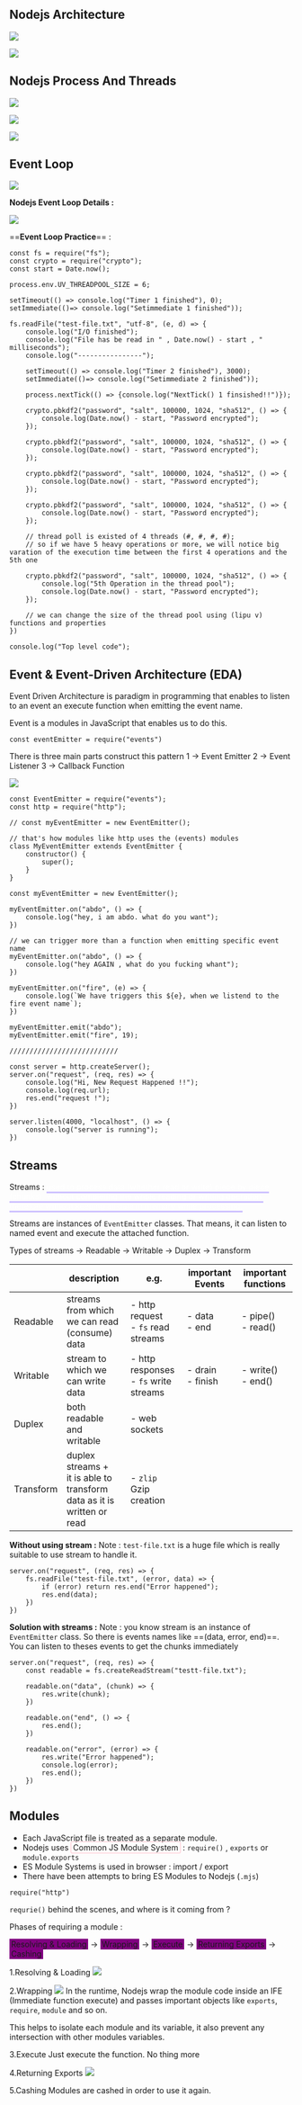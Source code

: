 ## Nodejs Architecture

![](./assets/node_arch.jpg)

![](./assets/1_nodejs_architecture.png)

## Nodejs Process And Threads

![](./assets/node_process_threads.jpg)

![](./assets/2_node_process_threads.png)

![](./assets/3_node_event_loop.png)
## Event Loop

![](./assets/event_loop.jpg)

**Nodejs Event Loop Details :** 

![](./assets/4_event_loop_details.png)

==**Event Loop Practice**== :

```JS
const fs = require("fs");
const crypto = require("crypto");
const start = Date.now();

process.env.UV_THREADPOOL_SIZE = 6;

setTimeout(() => console.log("Timer 1 finished"), 0);
setImmediate(()=> console.log("Setimmediate 1 finished"));

fs.readFile("test-file.txt", "utf-8", (e, d) => {
    console.log("I/O finished");
    console.log("File has be read in " , Date.now() - start , " milliseconds");
    console.log("----------------");

    setTimeout(() => console.log("Timer 2 finished"), 3000);
    setImmediate(()=> console.log("Setimmediate 2 finished"));

    process.nextTick(() => {console.log("NextTick() 1 finsished!!")});

    crypto.pbkdf2("password", "salt", 100000, 1024, "sha512", () => {
        console.log(Date.now() - start, "Password encrypted");
    });

    crypto.pbkdf2("password", "salt", 100000, 1024, "sha512", () => {
        console.log(Date.now() - start, "Password encrypted");
    });

    crypto.pbkdf2("password", "salt", 100000, 1024, "sha512", () => {
        console.log(Date.now() - start, "Password encrypted");
    });

    crypto.pbkdf2("password", "salt", 100000, 1024, "sha512", () => {
        console.log(Date.now() - start, "Password encrypted");
    });

    // thread poll is existed of 4 threads (#, #, #, #);
    // so if we have 5 heavy operations or more, we will notice big varation of the execution time between the first 4 operations and the 5th one

    crypto.pbkdf2("password", "salt", 100000, 1024, "sha512", () => {
        console.log("5th Operation in the thread pool");
        console.log(Date.now() - start, "Password encrypted");
    });

    // we can change the size of the thread pool using (lipu v) functions and properties
})

console.log("Top level code");
```

## Event & Event-Driven Architecture (EDA)

Event Driven Architecture is paradigm in programming that enables to listen to an event an execute function when emitting the event name.

Event is a modules in JavaScript that enables us to do this.

```JS
const eventEmitter = require("events")
```

There is three main parts construct this pattern 
1 -> Event Emitter
2 -> Event Listener
3 -> Callback Function

![](./assets/5_event_driven_architecture.png)

```JS
const EventEmitter = require("events");
const http = require("http");

// const myEventEmitter = new EventEmitter();

// that's how modules like http uses the (events) modules
class MyEventEmitter extends EventEmitter {
    constructor() {
        super();
    }
}

const myEventEmitter = new EventEmitter();

myEventEmitter.on("abdo", () => {
    console.log("hey, i am abdo. what do you want");
})

// we can trigger more than a function when emitting specific event name
myEventEmitter.on("abdo", () => {
    console.log("hey AGAIN , what do you fucking whant");
})

myEventEmitter.on("fire", (e) => {
    console.log(`We have triggers this ${e}, when we listend to the fire event name`);
})

myEventEmitter.emit("abdo");
myEventEmitter.emit("fire", 19);

///////////////////////////

const server = http.createServer();
server.on("request", (req, res) => {
    console.log("Hi, New Request Happened !!");
    console.log(req.url);
    res.end("request !");
})

server.listen(4000, "localhost", () => {
    console.log("server is running");
})
```

## Streams

Streams : <mark style="background: transparent ; color: white; border-bottom: 3px solid #CDC1FF">used to process data (whether read or write) piece by piece (chunks), without completing the whole reading or writing operation, therefore without keeping all data in memory while processing.</mark>

Streams are instances of `EventEmitter` classes. That means, it can listen to named event and execute the attached function.

Types of streams
-> Readable
-> Writable
-> Duplex
-> Transform

|           | description                                                                    | e.g.                                     | important Events    | important functions  |
| --------- | ------------------------------------------------------------------------------ | ---------------------------------------- | ------------------- | -------------------- |
| Readable  | streams from which<br>we can read (consume)<br>data                            | - http request<br>- `fs` read streams    | - data<br>- end     | - pipe()<br>- read() |
| Writable  | stream to which we <br>can write data                                          | - http responses<br>- `fs` write streams | - drain<br>- finish | - write()<br>- end() |
| Duplex    | both readable and <br>writable                                                 | - web sockets                            |                     |                      |
| Transform | duplex streams + <br>it is able to transform <br>data as it is written or read | - `zlip` Gzip creation                   |                     |                      |
**Without using stream :** 
Note : `test-file.txt` is a huge file which is really suitable to use stream to handle it.

```JS
server.on("request", (req, res) => {
    fs.readFile("test-file.txt", (error, data) => {
        if (error) return res.end("Error happened");
        res.end(data);
    })
})
```

**Solution with streams :**
Note : you know stream is an instance of `EventEmitter` class. So there is events names like ==(data, error, end)==. You can listen to theses events to get the chunks immediately

```JS
server.on("request", (req, res) => {
    const readable = fs.createReadStream("testt-file.txt");

    readable.on("data", (chunk) => {
        res.write(chunk);
    })

    readable.on("end", () => {
        res.end();
    })

    readable.on("error", (error) => {
        res.write("Error happened");
        console.log(error);
        res.end();
    })
})
```

## Modules

- Each JavaScript file is treated as a separate module.
- Nodejs uses <span style="border: 1px solid pink; padding: 1px 3px; border-radius:2px">Common JS Module System</span> : `require()` , `exports` or `module.exports`
- ES Module Systems is used in browser : import / export
- There have been attempts to bring ES Modules to Nodejs (`.mjs`)

```JS
require("http")
```

`requrie()` behind the scenes, and where is it coming from ?

Phases of requiring a module :

<span style="background: purple; padding: 1px 3px;">Resolving & Loading</span> -> <span style="background: purple; padding: 1px 3px;">Wrapping</span> -> <span style="background: purple; padding: 1px 3px;">Execute</span> -> <span style="background: purple; padding: 1px 3px;">Returning Exports</span> -> <span style="background: purple; padding: 1px 3px;">Cashing</span>

1.Resolving & Loading
![](./assets/6_module_resolving.png)

2.Wrapping
![](./assets/7_module_wrapping.png)
In the runtime, Nodejs wrap the module code inside an IFE (Immediate function execute) and passes important objects like `exports`, `require`, `module` and so on.

This helps to isolate each module and its variable, it also prevent any intersection with other modules variables.

3.Execute
Just execute the function. No thing more

4.Returning Exports
![](./assets/8_module_returning_exports.png)

5.Cashing
Modules are cashed in order to use it again.




